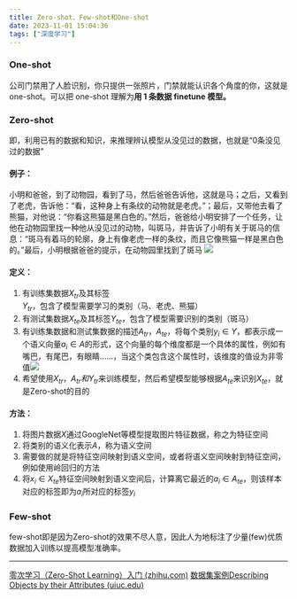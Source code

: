 ```yaml
---
title: Zero-shot、Few-shot和One-shot
date: 2023-11-01 15:04:36
tags: ["深度学习"]
---
```

### One-shot

公司门禁用了人脸识别，你只提供一张照片，门禁就能认识各个角度的你，这就是 one-shot。可以把 one-shot 理解为**用 1 条数据 finetune 模型。**

### Zero-shot
即，利用已有的数据和知识，来推理辨认模型从没见过的数据，也就是“0条没见过的数据”
#### 例子：
小明和爸爸，到了动物园，看到了马，然后爸爸告诉他，这就是马；之后，又看到了老虎，告诉他：“看，这种身上有条纹的动物就是老虎。”；最后，又带他去看了熊猫，对他说：“你看这熊猫是黑白色的。”然后，爸爸给小明安排了一个任务，让他在动物园里找一种他从没见过的动物，叫斑马，并告诉了小明有关于斑马的信息：“斑马有着马的轮廓，身上有像老虎一样的条纹，而且它像熊猫一样是黑白色的。”最后，小明根据爸爸的提示，在动物园里找到了斑马
![](https://images.starnight.top/img/Pasted%20image%2020231101142939.png)

#### 定义：
1. 有训练集数据$X_{tr}$及其标签$Y_{tr}$，包含了模型需要学习的类别（马、老虎、熊猫）
2. 有测试集数据$X_{te}$及其标签$Y_{te}$，包含了模型需要识别的类别（斑马）
3. 有训练集数据和测试集数据的描述$A_{tr}，A_{te}$，将每个类别$y_i \in Y$，都表示成一个语义向量$a_i \in A$的形式，这个向量的每个维度都是一个具体的属性，例如有嘴巴，有尾巴，有眼睛......，当这个类包含这个属性时，该维度的值设为非零值![](https://images.starnight.top/img/Pasted%20image%2020231101144946.png)
4. 希望使用$X_{tr}，A_{tr}和Y_{tr}$来训练模型，然后希望模型能够根据$A_{te}$来识别$X_{te}$，就是Zero-shot的目的
#### 方法：
1. 将图片数据$X$通过GoogleNet等模型提取图片特征数据，称之为特征空间
2. 将类别的语义化表示$A$，称为语义空间
3. 需要做的就是将特征空间映射到语义空间，或者将语义空间映射到特征空间，例如使用岭回归的方法
4. 将$x_i \in X_{te}$特征空间映射到语义空间后，计算离它最近的$a_i \in A_{te}$，则该样本对应的标签即为$a_i$所对应的标签$y_i$
### Few-shot
few-shot即是因为Zero-shot的效果不尽人意，因此人为地标注了少量(few)优质数据加入训练以提高模型准确率。

---
[零次学习（Zero-Shot Learning）入门 (zhihu.com)](https://www.zhihu.com/tardis/zm/art/34656727?source_id=1005)
[数据集案例Describing Objects by their Attributes (uiuc.edu)](https://vision.cs.uiuc.edu/attributes/)
